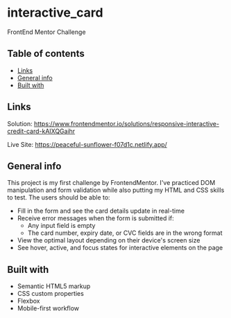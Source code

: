 # interactive_card
FrontEnd Mentor Challenge
## Table of contents
* [Links](#links)
* [General info](#general-info)
* [Built with](#Built-with)

## Links
Solution: https://www.frontendmentor.io/solutions/responsive-interactive-credit-card-kAIXQGaihr        

Live Site: https://peaceful-sunflower-f07d1c.netlify.app/

## General info
This project is my first challenge by FrontendMentor.
I've practiced DOM manipulation and form validation while also putting my HTML and CSS skills to test.
The users should be able to:

- Fill in the form and see the card details update in real-time
- Receive error messages when the form is submitted if:
    - Any input field is empty
    - The card number, expiry date, or CVC fields are in the wrong format
- View the optimal layout depending on their device's screen size
- See hover, active, and focus states for interactive elements on the page
	
## Built with

* Semantic HTML5 markup
* CSS custom properties
* Flexbox
* Mobile-first workflow
